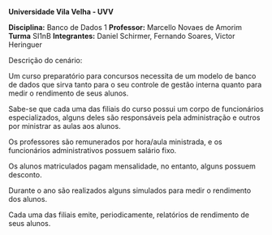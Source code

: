 **Universidade Vila Velha - UVV**

**Disciplina:** Banco de Dados 1
**Professor:** Marcello Novaes de Amorim
**Turma** SI1nB
**Integrantes:** Daniel Schirmer, Fernando Soares, Victor Heringuer

Descrição do cenário: 

Um curso preparatório para concursos necessita de um modelo de banco de dados que sirva tanto para o seu controle de gestão interna quanto para medir o rendimento de seus alunos.

Sabe-se que cada uma das filiais do curso possui um corpo de funcionários especializados, alguns deles são responsáveis pela administração e outros por ministrar as aulas aos alunos.
 
Os professores são remunerados por hora/aula ministrada, e os funcionários administrativos possuem salário fixo.
 
Os alunos matriculados pagam mensalidade, no entanto, alguns possuem desconto.

Durante o ano são realizados alguns simulados para medir o rendimento dos alunos.
 
Cada uma das filiais emite, periodicamente, relatórios de rendimento de seus alunos.
